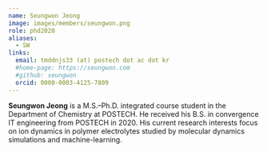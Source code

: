 ```yaml
---
name: Seungwon Jeong
image: images/members/seungwon.png
role: phd2020
aliases:
  - SW
links: 
  email: tmddnjs33 (at) postech dot ac dot kr
  #home-page: https://seungwon.com
  #github: seungwon
  orcid: 0000-0003-4125-7809
---
```


**Seungwon Jeong** is a M.S.–Ph.D. integrated course student in the Department of Chemistry at POSTECH. He received his B.S. in convergence IT engineering from POSTECH in 2020. His current research interests focus on ion dynamics in polymer electrolytes studied by molecular dynamics simulations and machine-learning.
